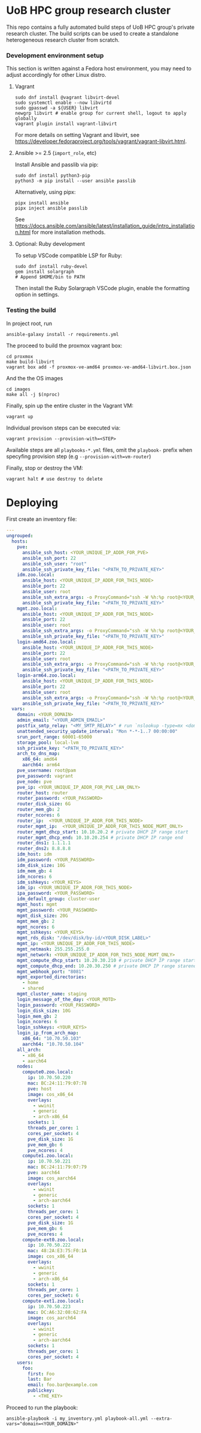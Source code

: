 # UoB HPC group research cluster

This repo contains a fully automated build steps of UoB HPC group's private research cluster.
The build scripts can be used to create a standalone heterogeneous research cluster from scratch.

### Development environment setup

This section is written against a Fedora host environment, you may need to adjust accordingly for other Linux distro.

1. Vagrant

    ```shell
    sudo dnf install @vagrant libvirt-devel
    sudo systemctl enable --now libvirtd
    sudo gpasswd -a ${USER} libvirt
    newgrp libvirt # enable group for current shell, logout to apply globally
    vagrant plugin install vagrant-libvirt
    ```

    For more details on setting Vagrant and libvirt, see <https://developer.fedoraproject.org/tools/vagrant/vagrant-libvirt.html>.

2. Ansible >= 2.5 (`import_role`, etc)

    Install Ansible and passlib via pip:

    ```shell
    sudo dnf install python3-pip
    python3 -m pip install --user ansible passlib
    ```

    Alternatively, using pipx:

    ```shell
    pipx install ansible
    pipx inject ansible passlib
    ```

    See <https://docs.ansible.com/ansible/latest/installation_guide/intro_installation.html> for more installation methods.

3. Optional: Ruby development

    To setup VSCode compatible LSP for Ruby:

    ```shell
    sudo dnf install ruby-devel
    gem install solargraph
    # Append $HOME/bin to PATH
    ```

    Then install the Ruby Solargraph VSCode plugin, enable the formatting option in settings.



### Testing the build

In project root, run 

```shell
ansible-galaxy install -r requirements.yml
```
The proceed to build the proxmox vagrant box:
```shell
cd proxmox
make build-libvirt
vagrant box add -f proxmox-ve-amd64 proxmox-ve-amd64-libvirt.box.json 
```
And the the OS images
```shell
cd images
make all -j $(nproc)
```
Finally, spin up the entire cluster in the Vagrant VM:
```
vagrant up
```
Individual provison steps can be executed via:
```
vagrant provision --provision-with=<STEP>
```
Available steps are all `playbooks-*.yml` files, omit the `playbook-` prefix when specyfing provision step (e.g `--provision-with=vm-router`)

Finally, stop or destroy the VM:
```
vagrant halt # use destroy to delete
```

# Deploying

First create an inventory file:

```yaml
---
ungrouped:
  hosts:
    pve:
      ansible_ssh_host: <YOUR_UNIQUE_IP_ADDR_FOR_PVE>
      ansible_ssh_port: 22
      ansible_ssh_user: "root"
      ansible_ssh_private_key_file: "<PATH_TO_PRIVATE_KEY>"
    idm.zoo.local:
      ansible_host: <YOUR_UNIQUE_IP_ADDR_FOR_THIS_NODE>
      ansible_port: 22
      ansible_user: root
      ansible_ssh_extra_args: -o ProxyCommand="ssh -W %h:%p root@<YOUR_UNIQUE_IP_ADDR_FOR_PVE>"
      ansible_ssh_private_key_file: "<PATH_TO_PRIVATE_KEY>"
    mgmt.zoo.local:
      ansible_host: <YOUR_UNIQUE_IP_ADDR_FOR_THIS_NODE>
      ansible_port: 22
      ansible_user: root
      ansible_ssh_extra_args: -o ProxyCommand="ssh -W %h:%p root@<YOUR_UNIQUE_IP_ADDR_FOR_PVE>"
      ansible_ssh_private_key_file: "<PATH_TO_PRIVATE_KEY>"
    login-amd64.zoo.local:
      ansible_host: <YOUR_UNIQUE_IP_ADDR_FOR_THIS_NODE>
      ansible_port: 22
      ansible_user: root
      ansible_ssh_extra_args: -o ProxyCommand="ssh -W %h:%p root@<YOUR_UNIQUE_IP_ADDR_FOR_PVE>"
      ansible_ssh_private_key_file: "<PATH_TO_PRIVATE_KEY>"
    login-arm64.zoo.local:
      ansible_host: <YOUR_UNIQUE_IP_ADDR_FOR_THIS_NODE>
      ansible_port: 22
      ansible_user: root
      ansible_ssh_extra_args: -o ProxyCommand="ssh -W %h:%p root@<YOUR_UNIQUE_IP_ADDR_FOR_PVE>"
      ansible_ssh_private_key_file: "<PATH_TO_PRIVATE_KEY>"
  vars:
    domain: <YOUR_DOMAIN>
    admin_email: "<YOUR_ADMIN_EMAIL>"
    postfix_smtp_relay: "<MY_SMTP_RELAY>" # run `nslookup -type=mx <domain of email> 8.8.8.8` to find out
    unattended_security_update_interval: "Mon *-*-1..7 00:00:00"
    srun_port_range: 60001-65000
    storage_pool: local-lvm
    ssh_private_key: "<PATH_TO_PRIVATE_KEY>"
    arch_to_dns_map:
      x86_64: amd64
      aarch64: arm64
    pve_username: root@pam
    pve_password: vagrant
    pve_node: pve
    pve_ip: <YOUR_UNIQUE_IP_ADDR_FOR_PVE_LAN_ONLY>
    router_host: router
    router_password: <YOUR_PASSWORD>
    router_disk_size: 6G
    router_mem_gb: 2
    router_ncores: 6
    router_ip:  <YOUR_UNIQUE_IP_ADDR_FOR_THIS_NODE>
    router_mgmt_ip:  <YOUR_UNIQUE_IP_ADDR_FOR_THIS_NODE_MGMT_ONLY>
    router_mgmt_dhcp_start: 10.10.20.2 # private DHCP IP range start
    router_mgmt_dhcp_end: 10.10.20.254 # private DHCP IP range end
    router_dns1: 1.1.1.1
    router_dns2: 8.8.8.8
    idm_host: idm
    idm_password: <YOUR_PASSWORD>
    idm_disk_size: 10G
    idm_mem_gb: 4
    idm_ncores: 6
    idm_sshkeys: <YOUR_KEYS>
    idm_ip: <YOUR_UNIQUE_IP_ADDR_FOR_THIS_NODE>
    ipa_password: <YOUR_PASSWORD>
    idm_default_group: cluster-user
    mgmt_host: mgmt
    mgmt_password: <YOUR_PASSWORD>
    mgmt_disk_size: 20G
    mgmt_mem_gb: 2
    mgmt_ncores: 6
    mgmt_sshkeys: <YOUR_KEYS>
    mgmt_rds_disk: "/dev/disk/by-id/<YOUR_DISK_LABEL>"
    mgmt_ip: <YOUR_UNIQUE_IP_ADDR_FOR_THIS_NODE>
    mgmt_netmask: 255.255.255.0
    mgmt_network: <YOUR_UNIQUE_IP_ADDR_FOR_THIS_NODE_MGMT_ONLY>
    mgmt_compute_dhcp_start: 10.20.30.210 # private DHCP IP range start
    mgmt_compute_dhcp_end: 10.20.30.250 # private DHCP IP range starendt
    mgmt_webhook_port: "8081"
    mgmt_exported_directories:
      - home
      - shared
    mgmt_cluster_name: staging
    login_message_of_the_day: <YOUR_MOTD>
    login_password: <YOUR_PASSWORD>
    login_disk_size: 10G
    login_mem_gb: 2
    login_ncores: 6
    login_sshkeys: <YOUR_KEYS>
    login_ip_from_arch_map:
      x86_64: "10.70.50.103"
      aarch64: "10.70.50.104"
    all_arch:
      - x86_64
      - aarch64
    nodes:
      compute0.zoo.local:
        ip: 10.70.50.220
        mac: BC:24:11:79:07:78
        pve: host
        image: cos_x86_64
        overlays:
          - wwinit
          - generic
          - arch-x86_64
        sockets: 1
        threads_per_core: 1
        cores_per_socket: 4
        pve_disk_size: 1G
        pve_mem_gb: 6
        pve_ncores: 4
      compute1.zoo.local:
        ip: 10.70.50.221
        mac: BC:24:11:79:07:79
        pve: aarch64
        image: cos_aarch64
        overlays:
          - wwinit
          - generic
          - arch-aarch64
        sockets: 1
        threads_per_core: 1
        cores_per_socket: 4
        pve_disk_size: 1G
        pve_mem_gb: 6
        pve_ncores: 4
      compute-ext0.zoo.local:
        ip: 10.70.50.222
        mac: 48:2A:E3:75:F0:1A
        image: cos_x86_64
        overlays:
          - wwinit
          - generic
          - arch-x86_64
        sockets: 1
        threads_per_core: 1
        cores_per_socket: 6
      compute-ext1.zoo.local:
        ip: 10.70.50.223
        mac: DC:A6:32:08:62:FA
        image: cos_aarch64
        overlays:
          - wwinit
          - generic
          - arch-aarch64
        sockets: 1
        threads_per_core: 1
        cores_per_socket: 4
    users:
      foo:
        first: Foo
        last: Bar
        email: foo.bar@example.com
        publickey:
          - <THE_KEY>
```

Proceed to run the playbook:

```shell
ansible-playbook -i my_inventory.yml playbook-all.yml --extra-vars="domain=<YOUR_DOMAIN>"
```






